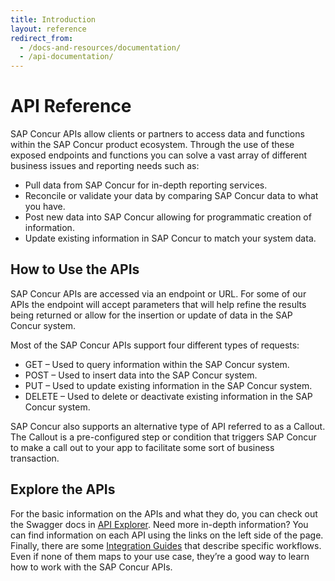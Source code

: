```yaml
---
title: Introduction
layout: reference
redirect_from:
  - /docs-and-resources/documentation/
  - /api-documentation/
---
```


# API Reference

SAP Concur APIs allow clients or partners to access data and functions within the SAP Concur product ecosystem. Through the use of these exposed endpoints and functions you can solve a vast array of different business issues and reporting needs such as:

* Pull data from SAP Concur for in-depth reporting services.
* Reconcile or validate your data by comparing SAP Concur data to what you have.
* Post new data into SAP Concur allowing for programmatic creation of information.
* Update existing information in SAP Concur to match your system data.

## How to Use the APIs

SAP Concur APIs are accessed via an endpoint or URL. For some of our APIs the endpoint will accept parameters that will help refine the results being returned or allow for the insertion or update of data in the SAP Concur system.

Most of the SAP Concur APIs support four different types of requests:

* GET – Used to query information within the SAP Concur system.
* POST – Used to insert data into the SAP Concur system.
* PUT – Used to update existing information in the SAP Concur system.
* DELETE – Used to delete or deactivate existing information in the SAP Concur system.

SAP Concur also supports an alternative type of API referred to as a Callout. The Callout is a pre-configured step or condition that triggers SAP Concur to make a call out to your app to facilitate some sort of business transaction.

## Explore the APIs

For the basic information on the APIs and what they do, you can check out the Swagger docs in [API Explorer](/api-explorer/). Need more in-depth information? You can find information on each API using the links on the left side of the page. Finally, there are some [Integration Guides](/api-guides/) that describe specific workflows. Even if none of them maps to your use case, they’re a good way to learn how to work with the SAP Concur APIs.
